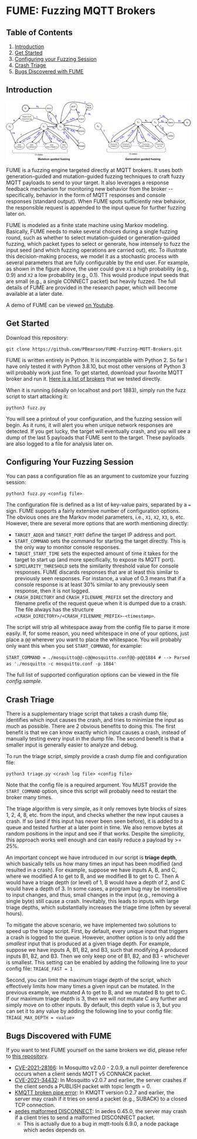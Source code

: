 # FUME: Fuzzing MQTT Brokers

## Table of Contents
1. [Introduction](#introduction)
2. [Get Started](#get-started)
3. [Configuring your Fuzzing Session](#configuring-your-fuzzing-session)
4. [Crash Triage](#crash-triage)
5. [Bugs Discovered with FUME](#bugs-discovered-with-fume)

## Introduction

![FUME Markov Models](images/fuzz_algorithm_both.jpg)

FUME is a fuzzing engine targeted directly at MQTT brokers. It uses both generation-guided and mutation-guided fuzzing techniques to craft fuzzy MQTT payloads to send to your target. It also leverages a response feedback mechanism for monitoring new behavior from the broker -- specifically, behavior in the form of MQTT responses and console responses (standard output). When FUME spots sufficiently new behavior, the responsible request is appended to the input queue for further fuzzing later on.

FUME is modeled as a finite state machine using Markov modeling. Basically, FUME needs to make several choices during a single fuzzing round, such as whether to select mutation-guided or generation-guided fuzzing, which packet types to select or generate, how intensely to fuzz the input seed (and which fuzzing operations are carried out), etc. To illustrate this decision-making process, we model it as a stochastic process with several parameters that are fully configurable by the end user. For example, as shown in the figure above, the user could give `X1` a high probability (e.g., 0.9) and `X2` a low probability (e.g., 0.1). This would produce input seeds that are small (e.g., a single CONNECT packet) but heavily fuzzed. The full details of FUME are provided in the research paper, which will become available at a later date.

A demo of FUME can be viewed [on Youtube](https://www.youtube.com/watch?v=99gAayiIcEo).

## Get Started

Download this repository:

```
git clone https://github.com/PBearson/FUME-Fuzzing-MQTT-Brokers.git
```

FUME is written entirely in Python. It is incompatible with Python 2. So far I have only tested it with Python 3.8.10, but most other versions of Python 3 will probably work just fine. To get started, download your favorite MQTT broker and run it. [Here is a list of brokers](https://github.com/PBearson/FUME_Targets) that we tested directly.

When it is running (ideally on localhost and port 1883), simply run the fuzz script to start attacking it:

```
python3 fuzz.py
```

You will see a printout of your configuration, and the fuzzing session will begin. As it runs, it will alert you when unique network responses are detected. If you get lucky, the target will eventually crash, and you will see a dump of the last 5 payloads that FUME sent to the target. These payloads are also logged to a file for analysis later on.

## Configuring Your Fuzzing Session

You can pass a configuration file as an argument to customize your fuzzing session:

```
python3 fuzz.py <config file>
```

The configuration file is defined as a list of key-value pairs, separated by a `=` sign. FUME supports a fairly extensive number of configuration options. The obvious ones are the Markov model parameters, i.e., `X1`, `X2`, `X3`, `b`, etc. However, there are several more options that are worth mentioning directly:

* `TARGET_ADDR` and `TARGET_PORT` define the target IP address and port.
* `START_COMMAND` sets the command for starting the target directly. This is the only way to monitor console responses.
* `TARGET_START_TIME` sets the expected amount of time it takes for the target to start up (and more specifically, to expose its MQTT port).
* `SIMILARITY_THRESHOLD` sets the similarity threshold value for console responses. FUME discards responses that are at least this similar to previously seen responses. For instance, a value of 0.3 means that if a console response is at least 30% similar to any previously seen response, then it is not logged.
* `CRASH_DIRECTORY` and `CRASH_FILENAME_PREFIX` set the directory and filename prefix of the request queue when it is dumped due to a crash. The file always has the structure `<CRASH_DIRECTORY>/<CRASH_FILENAME_PREFIX>-<timestamp>`.

The script will strip all whitespace away from the config file to parse it more easily. If, for some reason, you need whitespace in one of your options, just place a `@@` wherever you want to place the whitespace. You will probably only want this when you set `START_COMMAND`, for example:

`
START_COMMAND = ./mosquitto@@-c@@mosquitto.conf@@-p@@1884 # --> Parsed as './mosquitto -c mosquitto.conf -p 1884'
`

The full list of supported configuration options can be viewed in the file _config.sample_.

## Crash Triage

There is a supplementary triage script that takes a crash dump file, identifies which input causes the crash, and tries to minimize the input as much as possible. There are 2 obvious benefits to doing this. The first benefit is that we can know exactly which input causes a crash, instead of manually testing every input in the dump file. The second benefit is that a smaller input is generally easier to analyze and debug.

To run the triage script, simply provide a crash dump file and configuration file:

```
python3 triage.py <crash log file> <config file>
```

Note that the config file is a required argument. You MUST provide the `START_COMMAND` option, since this script will probably need to restart the broker many times.

The triage algorithm is very simple, as it only removes byte blocks of sizes 1, 2, 4, 8, etc. from the input, and checks whether the new input causes a crash. If so (and if this input has never been seen before), it is added to a queue and tested further at a later point in time. We also remove bytes at random positions in the input and see if that works. Despite the simplicity, this approach works well enough and can easily reduce a payload by >= 25%.

An important concept we have introduced in our script is **triage depth**, which basically tells us how many times an input has been modified (and resulted in a crash). For example, suppose we have inputs A, B, and C, where we modified A to get to B, and we modified B to get to C. Then A would have a triage depth (or level) of 1, B would have a depth of 2, and C would have a depth of 3. In some cases, a program bug may be insensitive to input changes, and thus, small changes in the input (e.g., removing a single byte) still cause a crash. Inevitably, this leads to inputs with large triage depths, which substantially increases the triage time (often by several hours).

To mitigate the above scenario, we have implemented two solutions to speed up the triage script. First, by default, every unique input that triggers a crash is logged to the queue. However, another option is to only add the _smallest_ input that is produced at a given triage depth. For example, suppose we have inputs A, B1, B2, and B3, such that modifying A produced inputs B1, B2, and B3. Then we only keep one of B1, B2, and B3 - whichever is smallest. This setting can be enabled by adding the following line to your config file: `TRIAGE_FAST = 1`

Second, you can limit the maximum triage depth of the script, which effectively limits how many times a given input can be mutated. In the previous example, we mutated A to get to B, and we mutated B to get to C. If our maximum triage depth is 3, then we will not mutate C any further and simply move on to other inputs. By default, this depth value is 3, but you can set it to any value by adding the following line to your config file: `TRIAGE_MAX_DEPTH = <value>`

## Bugs Discovered with FUME

If you want to test FUME yourself on the same brokers we did, please refer to [this repository](https://github.com/PBearson/FUME_Targets).

* [CVE-2021-28166](https://nvd.nist.gov/vuln/detail/CVE-2021-28166): In Mosquitto v2.0.0 - 2.0.9, a null pointer dereference occurs when a client sends MQTT v5 CONNACK packet.
* [CVE-2021-34432](https://nvd.nist.gov/vuln/detail/CVE-2021-34432): In Mosquitto v2.0.7 and earlier, the server crashes if the client sends a PUBLISH packet with topic length = 0.
* [KMQTT broken pipe error](https://github.com/davidepianca98/KMQTT/commit/7a4e31567c1a850e86bdc0660e243e7e6e9a33cf): In KMQTT version 0.2.7 and earlier, the server may crash if it tries on send a packet (e.g., SUBACK) to a closed TCP connection.
* [aedes malformed DISCONNECT](https://github.com/mqttjs/mqtt-packet/pull/107): In aedes 0.45.0, the server may crash if a client tries to send a malformed DISCONNECT packet.
  * This is actually due to a bug in mqtt-tools 6.9.0, a node package which aedes depends on.

